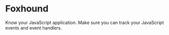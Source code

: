 Foxhound
========

Know your JavaScript application.  Make sure you can track your JavaScript events and event handlers.